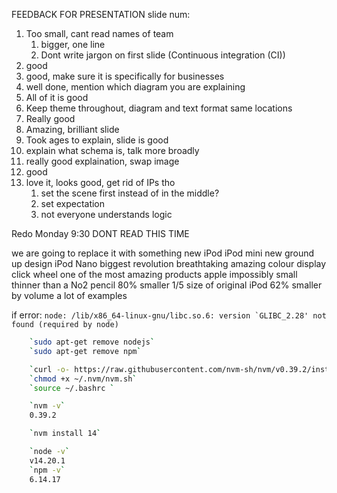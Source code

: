 FEEDBACK FOR PRESENTATION
slide num:
1. Too small, cant read names of team
   1. bigger, one line
   2. Dont write jargon on first slide (Continuous integration (CI))
2. good
3. good, make sure it is specifically for businesses
4. well done, mention which diagram you are explaining
5. All of it is good
6. Keep theme throughout, diagram and text format same locations
7. Really good
8. Amazing, brilliant slide
9. Took ages to explain, slide is good
10. explain what schema is, talk more broadly
11. really good explaination, swap image
12. good
13. love it, looks good, get rid of IPs tho
    1.  set the scene first instead of in the middle?
    2.  set expectation
    3.  not everyone understands logic


Redo Monday 9:30
DONT READ THIS TIME

we are going to replace it with something new
iPod
iPod mini
new ground up design
iPod Nano
biggest revolution
breathtaking
amazing colour display
click wheel
one of the most amazing products apple
impossibly small
thinner than a No2 pencil
80% smaller
1/5 size of original iPod
62% smaller by volume
a lot of examples



if error:
```node: /lib/x86_64-linux-gnu/libc.so.6: version `GLIBC_2.28' not found (required by node)```
```bash
    `sudo apt-get remove nodejs`
    `sudo apt-get remove npm`

    `curl -o- https://raw.githubusercontent.com/nvm-sh/nvm/v0.39.2/install.sh | bash`
    `chmod +x ~/.nvm/nvm.sh`
    `source ~/.bashrc `

    `nvm -v`
    0.39.2

    `nvm install 14`

    `node -v`
    v14.20.1
    `npm -v`
    6.14.17
```
